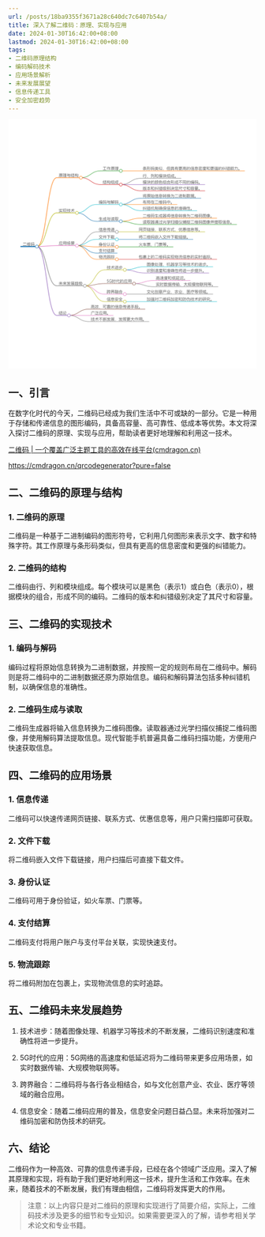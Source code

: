 ```yaml
---
url: /posts/18ba9355f3671a28c640dc7c6407b54a/
title: 深入了解二维码：原理、实现与应用
date: 2024-01-30T16:42:00+08:00
lastmod: 2024-01-30T16:42:00+08:00
tags:
- 二维码原理结构
- 编码解码技术
- 应用场景解析
- 未来发展展望
- 信息传递工具
- 安全加密趋势
---
```


<img src="/images/2024_02_03 18_43_39.png" title="2024_02_03 18_43_39.png" alt="2024_02_03 18_43_39.png"/>

## 一、引言

在数字化时代的今天，二维码已经成为我们生活中不可或缺的一部分。它是一种用于存储和传递信息的图形编码，具备高容量、高可靠性、低成本等优势。本文将深入探讨二维码的原理、实现与应用，帮助读者更好地理解和利用这一技术。

[二维码 | 一个覆盖广泛主题工具的高效在线平台(cmdragon.cn)](https://cmdragon.cn/qrcodegenerator?pure=false)

https://cmdragon.cn/qrcodegenerator?pure=false

## 二、二维码的原理与结构

### 1. 二维码的原理

二维码是一种基于二进制编码的图形符号，它利用几何图形来表示文字、数字和特殊字符。其工作原理与条形码类似，但具有更高的信息密度和更强的纠错能力。

### 2. 二维码的结构

二维码由行、列和模块组成。每个模块可以是黑色（表示1）或白色（表示0），根据模块的组合，形成不同的编码。二维码的版本和纠错级别决定了其尺寸和容量。

## 三、二维码的实现技术

### 1. 编码与解码

编码过程将原始信息转换为二进制数据，并按照一定的规则布局在二维码中。解码则是将二维码中的二进制数据还原为原始信息。编码和解码算法包括多种纠错机制，以确保信息的准确性。

### 2. 二维码生成与读取

二维码生成器将输入信息转换为二维码图像。读取器通过光学扫描仪捕捉二维码图像，并使用解码算法提取信息。现代智能手机普遍具备二维码扫描功能，方便用户快速获取信息。

## 四、二维码的应用场景

### 1. 信息传递

二维码可以快速传递网页链接、联系方式、优惠信息等，用户只需扫描即可获取。

### 2. 文件下载

将二维码嵌入文件下载链接，用户扫描后可直接下载文件。

### 3. 身份认证

二维码可用于身份验证，如火车票、门票等。

### 4. 支付结算

二维码支付将用户账户与支付平台关联，实现快速支付。

### 5. 物流跟踪

将二维码附加在包裹上，实现物流信息的实时追踪。


## 五、二维码未来发展趋势

1. 技术进步：随着图像处理、机器学习等技术的不断发展，二维码识别速度和准确性将进一步提升。

2. 5G时代的应用：5G网络的高速度和低延迟将为二维码带来更多应用场景，如实时数据传输、大规模物联网等。

3. 跨界融合：二维码将与各行各业相结合，如与文化创意产业、农业、医疗等领域的融合应用。

4. 信息安全：随着二维码应用的普及，信息安全问题日益凸显。未来将加强对二维码加密和防伪技术的研究。


## 六、结论

二维码作为一种高效、可靠的信息传递手段，已经在各个领域广泛应用。深入了解其原理和实现，将有助于我们更好地利用这一技术，提升生活和工作效率。在未来，随着技术的不断发展，我们有理由相信，二维码将发挥更大的作用。

> 注意：以上内容只是对二维码的原理和实现进行了简要介绍，实际上，二维码技术涉及更多的细节和专业知识。如果需要更深入的了解，请参考相关学术论文和专业书籍。
